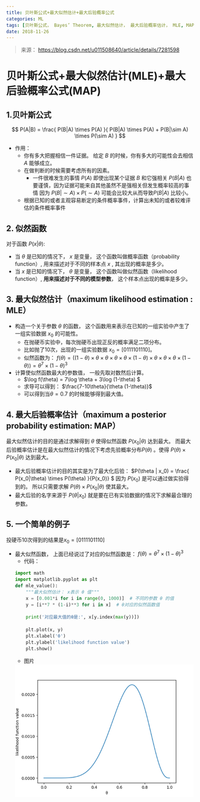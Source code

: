 ```yaml
---
title: 贝叶斯公式+最大似然估计+最大后验概率公式
categories: ML
tags: [贝叶斯公式， Bayes’ Theorem, 最大似然估计， 最大后验概率估计， MLE, MAP, maximum likelihood estimation, maximum a posterior probability estimation]
date: 2018-11-26
---
```

> 来源： https://blog.csdn.net/u011508640/article/details/7281598
# 贝叶斯公式+最大似然估计(MLE)+最大后验概率公式(MAP)
## 1.贝叶斯公式
$$ P(A|B) = \frac{ P(B|A) \times P(A) }{ P(B|A) \times P(A) + P(B|\sim A) \times P(\sim A) } $$
- 作用： 
  - 你有多大把握相信一件证据。 给定 $B$ 的时候，你有多大的可能性会去相信 $A$ 能够成立。
  - 在做判断的时候需要考虑所有的因素。
    - 一件很难发生的事情 $P(A)$ 即使出现某个证据 $B$ 和它强相关 $P(B|A)$ 也要谨慎，因为证据可能来自其他虽然不是强相关但发生概率较高的事情 因为 $P(B|\sim A) \times P(\sim A)$ 可能会比较大从而导致$P(B|A)$ 比较小。 
  - 根据已知的或者主观容易断定的条件概率事件，计算出未知的或者较难评估的条件概率事件
  
## 2. 似然函数
对于函数 $P(x| \theta)$:
- 当 $\theta$ 是已知的情况下， $x$ 是变量， 这个函数叫做概率函数（probability function）, 用来描述对于不同的样本点 $x$ , 其出现的概率是多少。
- 当 $x$ 是已知的情况下， $\theta$ 是变量， 这个函数叫做似然函数（likelihood function）, **用来描述对于不同的模型参数**， 这个样本点出现的概率是多少。 

## 3. 最大似然估计（maximum likelihood estimation : MLE）
- 构造一个关于参数 $\theta$ 的函数， 这个函数用来表示在已知的一组实验中产生了一组实验数据 $x_0$ 的可能性。
  - 在抛硬币实验中，每次抛硬币出现正反的概率满足二项分布。
  - 比如抛了10次，出现的一组实验数据 $x_0=[0111101110]$。 
  - 似然函数为： $f(\theta) = ((1−\theta) × \theta × \theta × \theta × \theta × (1 − \theta)× \theta × \theta × \theta ×(1−\theta))=\theta^7 \times (1 - \theta)^3$
- 计算使似然函数最大的参数值， 一般先取对数然后计算。
  - $\log f(\theta) = 7\log \theta + 3\log (1-\theta) $ 
  - 求导可以得到： $\frac{7-10\theta}{\theta (1-\theta)}$
  - 可以得到当$\theta = 0.7$ 的时候能够得到最大值。
## 4. 最大后验概率估计（maximum a posterior probability estimation: MAP）
最大似然估计的目的是通过求解得到 $\theta$ 使得似然函数 $P(x_0|\theta)$ 达到最大。 而最大后验概率估计是在最大似然估计的情况下考虑先验概率分布$P(\theta)$ 。使得 $P(\theta) \times P(x_0 | \theta)$ 达到最大。 
- 最大后验概率估计的目的其实是为了最大化后验： $P(\theta | x_0) = \frac{ P(x_0|\theta) \times P(\theta) }{P(x_0)} $ 因为 $P(x_0)$ 是可以通过做实验得到的。 所以只需要求解 $P(\theta) \times P(x_0 | \theta)$  使其最大。
- 最大后验的名字来源于  $P(\theta | x_0)$ 就是要在已有实验数据的情况下求解最合理的参数。

## 5. 一个简单的例子
投硬币10次得到的结果是$x_0 = [0111101110]$
- 最大似然函数， 上面已经说过了对应的似然函数是：  $f(\theta) =\theta^7 \times (1 - \theta)^3$
  - 代码：
  ```python
  import math
  import matplotlib.pyplot as plt
  def mle_value():
      """最大似然估计： x表示 θ 值"""
      x = [0.001*i for i in range(0, 1000)]  # 不同的参数 θ 的值
      y = [i**7 * (1-i)**3 for i in x]  # θ对应的似然函数值

      print('对应最大值的θ是:', x[y.index(max(y))])

      plt.plot(x, y)
      plt.xlabel('θ')
      plt.ylabel('likelihood function value')
      plt.show()
  ```
  - 图片
  <img src="BT_MLE_MAP/1.png" width=500>
  








